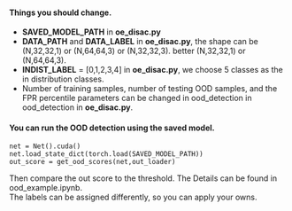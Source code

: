 #### Things you should change.
* **SAVED_MODEL_PATH** in  **oe_disac.py**
* **DATA_PATH** and **DATA_LABEL** in  **oe_disac.py**, the shape can be (N,32,32,1) or (N,64,64,3) or (N,32,32,3). better (N,32,32,1) or (N,64,64,3).
* **INDIST_LABEL** = [0,1,2,3,4] in  **oe_disac.py**, we choose 5 classes as the in distribution classes.
* Number of training samples, number of testing OOD samples, and the FPR percentile parameters can be changed in ood_detection in ood_detection in **oe_disac.py**.
#### You can run the OOD detection using the saved model.
```
net = Net().cuda()
net.load_state_dict(torch.load(SAVED_MODEL_PATH))
out_score = get_ood_scores(net,out_loader)
```
Then compare the out score to the threshold. The Details can be found in ood_example.ipynb.<br />
The labels can be assigned differently, so you can apply your owns. 
